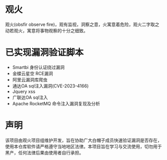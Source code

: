 # 观火
观火(obsfir observe fire)，观有监视，洞察之意，火寓意着危险，观火二字取之动若观火，寓意将事物观察的十分之细致。

# 已实现漏洞验证脚本

- Smartbi 身份认证绕过漏洞
- 金蝶云星空 RCE漏洞
- 阿里云漏洞库爬虫
- 通达OA sql注入漏洞(CVE-2023-4166)
- Jquery xss
- 广联达OA sql注入
- Apache RocketMQ 命令注入漏洞复现及分析

# 声明
该项目由观火项目组维护开发，旨在协助广大白帽子成员快速验证漏洞是否存在，使用本仓库软件请严格遵守当地地区法律。本项目旨在学习与交流使用，切勿用于黑产，任何法律后果由使用者自行承担。


